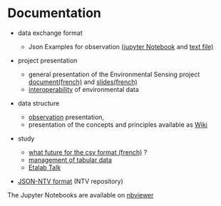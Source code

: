 # Documentation

- data exchange format

  - Json Examples for observation [(jupyter Notebook](./json_examples.ipynb) and [text file)](./json_examples.obs)
- project presentation
  - general presentation of the Environmental Sensing project [document(french)](./ES-presentation.pdf) and [slides(french)](./presentation_projet.pdf)
  - [interoperability](./interoperability.pdf) of environmental data
- data structure
  - [observation](./Observation.pdf) presentation,
  - presentation of the concepts and principles available as [Wiki](https://github.com/loco-philippe/Environmental-Sensing/wiki/Indexed-list)
- study
  - [what future for the csv format (french)](./FR_format_csv.ipynb) ?
  - [management of tabular data](./FR_tabular_structure.ipynb)
  - [Etalab Talk](./etalabtalk_26_01_23.pdf)
- [JSON-NTV format](https://github.com/loco-philippe/NTV#readme) (NTV repository)
  
The Jupyter Notebooks are available on [nbviewer](http://nbviewer.org/github/loco-philippe/Environmental-Sensing/tree/main/documentation/)
